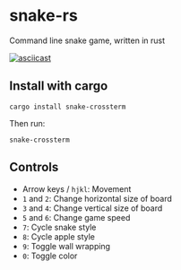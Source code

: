 # snake-rs

Command line snake game, written in rust

[![asciicast](https://asciinema.org/a/Cpef76q0t8UHsRW8UZeOkIprq.svg)](https://asciinema.org/a/Cpef76q0t8UHsRW8UZeOkIprq)

## Install with cargo

```
cargo install snake-crossterm
```

Then run:

```
snake-crossterm
```

## Controls

- Arrow keys / `hjkl`: Movement
- `1` and `2`: Change horizontal size of board
- `3` and `4`: Change vertical size of board
- `5` and `6`: Change game speed
- `7`: Cycle snake style
- `8`: Cycle apple style
- `9`: Toggle wall wrapping
- `0`: Toggle color
